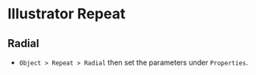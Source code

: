 # Illustrator Repeat

## Radial

- `Object > Repeat > Radial` then set the parameters under `Properties`.
